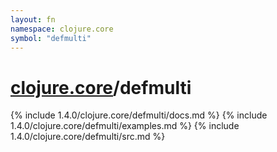 ```yaml
---
layout: fn
namespace: clojure.core
symbol: "defmulti"
---
```


# [clojure.core](../)/defmulti

{% include 1.4.0/clojure.core/defmulti/docs.md %}
{% include 1.4.0/clojure.core/defmulti/examples.md %}
{% include 1.4.0/clojure.core/defmulti/src.md %}

